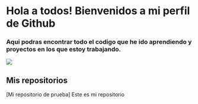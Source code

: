 # Hola a todos! Bienvenidos a mi perfil de Github

### Aqui podras encontrar todo el codigo que he ido aprendiendo y proyectos en los que estoy trabajando.

![](https://www.negozimobilidesign.it/public/articoli_gallery/429/289-m.jpg)


## Mis repositorios
[Mi repositorio de prueba]   Este es mi repositorio
